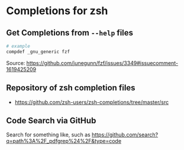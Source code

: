 # Completions for zsh

## Get Completions from `--help` files

```bash
# example
compdef _gnu_generic fzf
```

Source: <https://github.com/junegunn/fzf/issues/3349#issuecomment-1619425209>

## Repository of zsh completion files
- <https://github.com/zsh-users/zsh-completions/tree/master/src>

## Code Search via GitHub
Search for something like, such as <https://github.com/search?q=path%3A%2F_pdfgrep%24%2F&type=code>
